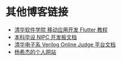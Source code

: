 # 其他博客链接

- [清华软件学院 移动应用开发 Flutter 教程](https://thu-mobile-dev.github.io/book/)
- [本科毕设 NIPC 开发板文档](https://nipc-project.github.io/Book/)
- [清华电子系 Verilog Online Judge 平台文档](https://eevoj.github.io/book/)
- [杨希杰的个人网站](<https://yang-xijie.github.io/BLOG/>)